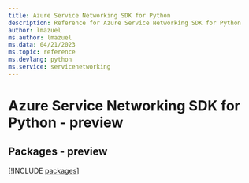 ```yaml
---
title: Azure Service Networking SDK for Python
description: Reference for Azure Service Networking SDK for Python
author: lmazuel
ms.author: lmazuel
ms.data: 04/21/2023
ms.topic: reference
ms.devlang: python
ms.service: servicenetworking
---
```

# Azure Service Networking SDK for Python - preview
## Packages - preview
[!INCLUDE [packages](service-networking-index.md)]